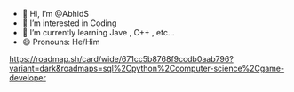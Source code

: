 - 👋 Hi, I’m @AbhidS
- 👀 I’m interested in Coding
- 🌱 I’m currently learning Jave , C++ , etc...
- 😄 Pronouns: He/Him

https://roadmap.sh/card/wide/671cc5b8768f9ccdb0aab796?variant=dark&roadmaps=sql%2Cpython%2Ccomputer-science%2Cgame-developer
<!---
AbhidS-Github/AbhidS-Github is a ✨ special ✨ repository because its `README.md` (this file) appears on your GitHub profile.
You can click the Preview link to take a look at your changes.
--->
